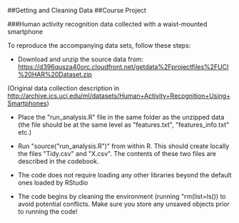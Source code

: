 ##Getting and Cleaning Data
##Course Project

###Human activity recognition data collected with a waist-mounted smartphone

To reproduce the accompanying data sets, follow these steps:

+ Download and unzip the source data from: 
    https://d396qusza40orc.cloudfront.net/getdata%2Fprojectfiles%2FUCI%20HAR%20Dataset.zip
 
(Original data collection description in http://archive.ics.uci.edu/ml/datasets/Human+Activity+Recognition+Using+Smartphones)

+ Place the "run_analysis.R" file in the same folder as the unzipped data
(the file should be at the same level as "features.txt", "features_info.txt" etc.)

+ Run "source("run_analysis.R")" from within R. This should create locally the files "Tidy.csv" and "X.csv". The contents of these two files are described in the codebook.

+ The code does not require loading any other libraries beyond the default ones loaded by RStudio

+ The code begins by cleaning the environment (running "rm(list=ls()) to avoid potential conflicts. Make sure you store any unsaved objects prior to running the code!